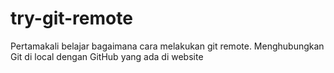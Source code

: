 # try-git-remote
Pertamakali belajar bagaimana cara melakukan git remote. Menghubungkan Git di local dengan GitHub yang ada di website
